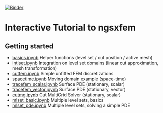 [![Binder](https://mybinder.org/badge_logo.svg)](https://mybinder.org/v2/gh/ngsxfem/ngsxfem-jupyter/HEAD?filepath=tutorials.ipynb)        

Interactive Tutorial to ngsxfem
====
Getting started
----
* [basics.ipynb](basics.ipynb) Helper functions (level set / cut position / active mesh)
* [intlset.ipynb](intlset.ipynb) Integration on level set domains (linear cut approximation, mesh transformation)
* [cutfem.ipynb](cutfem.ipynb) Simple unfitted FEM discretizations
* [spacetime.ipynb](spacetime.ipynb) Moving domain example (space-time)
* [tracefem_scalar.ipynb](tracefem_scalar.ipynb) Surface PDE (stationary, scalar)
* [tracefem_vector.ipynb](tracefem_vector.ipynb) Surface PDE (stationary, vector)
* [cutmg.ipynb](cutmg.ipynb) Cut MultiGrid Solver (stationary, scalar)
* [mlset_basic.ipynb](mlset_basic.ipynb) Multiple level sets, basics
* [mlset_pde.ipynb](mlset_pde.ipynb) Multiple level sets, solving a simple PDE

